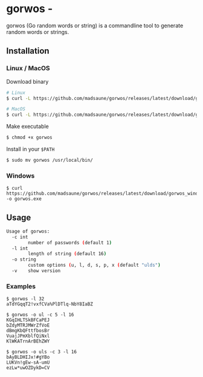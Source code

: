 # gorwos -

gorwos (Go random words or string) is a commandline tool to generate random words or strings.

## Installation

### Linux / MacOS

Download binary

```bash
# Linux
$ curl -L https://github.com/madsaune/gorwos/releases/latest/download/gorwos_linux_amd64 -o gorwos

# MacOS
$ curl -L https://github.com/madsaune/gorwos/releases/latest/download/gorwos_darwin_amd64 -o gorwos
```

Make executable

```bash
$ chmod +x gorwos
```

Install in your `$PATH`

```bash
$ sudo mv gorwos /usr/local/bin/
```

### Windows

```pwsh
$ curl https://github.com/madsaune/gorwos/releases/latest/download/gorwos_windows_amd64.exe -o gorwos.exe
```

## Usage

```bash
Usage of gorwos:
  -c int
        number of passwords (default 1)
  -l int
        length of string (default 16)
  -o string
        custom options (u, l, d, s, p, x (default "ulds")
  -v    show version
```

### Examples

```plaintext
$ gorwos -l 32
aTdYGqqT2!vxfCVa%PlDTlq-NbY8IaBZ

$ gorwos -o ul -c 5 -l 16
KGqIHLTSkBFCaPEJ
bZdyMTRJMWrZfVoE
dBmgKbQFttfbosBr
VuajJPmXblfQiNxl
KlWKATrnArBEhZWY

$ gorwos -o uls -c 3 -l 16
bAyBLDHIJx!#gYBo
LUKVn!gEw-sA-umU
ezLw*uwOZDykD=CV
```
